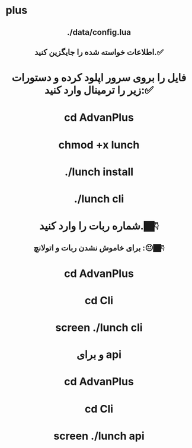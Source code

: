 # plus
<h2><p align="center">./data/config.lua
<h2><p align="center">اطلاعات خواسته شده را جایگزین کنید.✅
<h1><p align="center">فایل را بروی سرور اپلود کرده و دستورات زیر را ترمینال وارد کنید:✅
<h1><p align="center">cd AdvanPlus
<h1><p align="center">chmod +x lunch
<h1><p align="center">./lunch install
<h1><p align="center">./lunch cli
<h1><p align="center">شماره ربات را وارد کنید.👇🏿
<h2><p align="center">برای خاموش نشدن ربات و اتولانچ :😐👇🏿
<h1><p align="center">cd AdvanPlus
<h1><p align="center">cd Cli
<h1><p align="center">screen ./lunch cli
<h1><p align="center">و برای api
<h1><p align="center">cd AdvanPlus
<h1><p align="center">cd Cli
<h1><p align="center">screen ./lunch api
